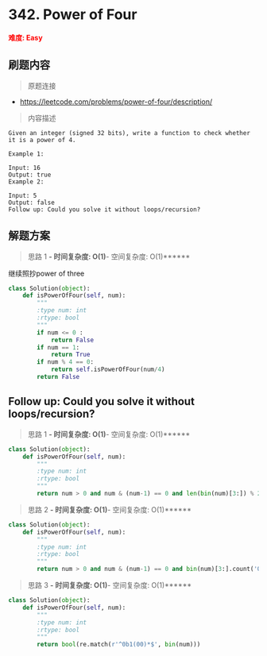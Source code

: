 # 342. Power of Four

**<font color=red>难度: Easy</font>**

## 刷题内容

> 原题连接

* https://leetcode.com/problems/power-of-four/description/

> 内容描述

```
Given an integer (signed 32 bits), write a function to check whether it is a power of 4.

Example 1:

Input: 16
Output: true
Example 2:

Input: 5
Output: false
Follow up: Could you solve it without loops/recursion?
```

## 解题方案

> 思路 1
******- 时间复杂度: O(1)******- 空间复杂度: O(1)******

继续照抄power of three

```python
class Solution(object):
    def isPowerOfFour(self, num):
        """
        :type num: int
        :rtype: bool
        """
        if num <= 0 :
        	return False
        if num == 1:
        	return True
        if num % 4 == 0:
        	return self.isPowerOfFour(num/4)
        return False
```



## Follow up: Could you solve it without loops/recursion?

> 思路 1
******- 时间复杂度: O(1)******- 空间复杂度: O(1)******


```python
class Solution(object):
    def isPowerOfFour(self, num):
        """
        :type num: int
        :rtype: bool
        """
        return num > 0 and num & (num-1) == 0 and len(bin(num)[3:]) % 2 == 0
```

> 思路 2
******- 时间复杂度: O(1)******- 空间复杂度: O(1)******



```python
class Solution(object):
    def isPowerOfFour(self, num):
        """
        :type num: int
        :rtype: bool
        """
        return num > 0 and num & (num-1) == 0 and bin(num)[3:].count('0') & 1 == 0
```

> 思路 3
******- 时间复杂度: O(1)******- 空间复杂度: O(1)******



```python
class Solution(object):
    def isPowerOfFour(self, num):
        """
        :type num: int
        :rtype: bool
        """
        return bool(re.match(r'^0b1(00)*$', bin(num)))
```

